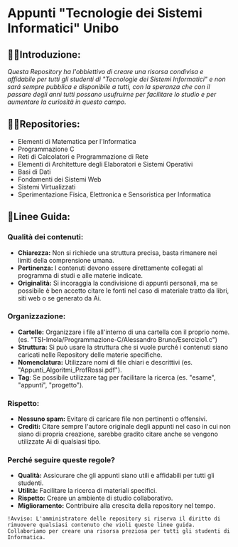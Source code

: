 # Appunti "Tecnologie dei Sistemi Informatici" Unibo

## 🙋‍♀️Introduzione:
*Questa Repository ha l'obbiettivo di creare una risorsa condivisa e affidabile per tutti gli studenti di "Tecnologie dei Sistemi Informatici" e non sará sempre pubblica e disponibile a tutti, con la speranza che con il passare degli anni tutti possano usufruirne per facilitare lo studio e per aumentare la curiosità in questo campo.*

## 👩‍💻Repositories:
- Elementi di Matematica per l'Informatica
- Programmazione C
- Reti di Calcolatori e Programmazione di Rete
- Elementi di Architetture degli Elaboratori e Sistemi Operativi
- Basi di Dati
- Fondamenti dei Sistemi Web
- Sistemi Virtualizzati
- Sperimentazione Fisica, Elettronica e Sensoristica per Informatica

## 📍Linee Guida:
### Qualità dei contenuti:
   * **Chiarezza:** Non si richiede una struttura precisa, basta rimanere nei limiti della comprensione umana.
   * **Pertinenza:** I contenuti devono essere direttamente collegati al programma di studi e alle materie indicate.
   * **Originalità:** Si incoraggia la condivisione di appunti personali, ma se possibile è ben accetto citare le fonti nel caso di materiale tratto da libri, siti web o se generato da Ai.
### Organizzazione:
   * **Cartelle:** Organizzare i file all'interno di una cartella con il proprio nome. (es. "TSI-Imola/Programmazione-C/Alessandro Bruno/Esercizio1.c")
   * **Struttura:** Si può usare la struttura che si vuole purché i contenuti siano caricati nelle Repository delle materie specifiche.
   * **Nomenclatura:** Utilizzare nomi di file chiari e descrittivi (es. "Appunti_Algoritmi_ProfRossi.pdf").
   * **Tag**: Se possibile utilizzare tag per facilitare la ricerca (es. "esame", "appunti", "progetto").
### Rispetto:
   * **Nessuno spam:** Evitare di caricare file non pertinenti o offensivi.
   * **Crediti:** Citare sempre l'autore originale degli appunti nel caso in cui non siano di propria creazione, sarebbe gradito citare anche se vengono utilizzate Ai di qualsiasi tipo.
### Perché seguire queste regole?
 * **Qualità:** Assicurare che gli appunti siano utili e affidabili per tutti gli studenti.
 * **Utilità:** Facilitare la ricerca di materiali specifici.
 * **Rispetto:** Creare un ambiente di studio collaborativo.
 * **Miglioramento:** Contribuire alla crescita della repository nel tempo.

``` 
!Avviso: L'amministratore delle repository si riserva il diritto di rimuovere qualsiasi contenuto che violi queste linee guida.
Collaboriamo per creare una risorsa preziosa per tutti gli studenti di Informatica.
```
